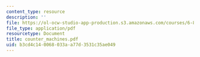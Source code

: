 ```yaml
---
content_type: resource
description: ''
file: https://ol-ocw-studio-app-production.s3.amazonaws.com/courses/6-844-computability-theory-of-and-with-scheme-spring-2003/b3cd4c140068033aa77d3531c35ae049_counter_machines.pdf
file_type: application/pdf
resourcetype: Document
title: counter_machines.pdf
uid: b3cd4c14-0068-033a-a77d-3531c35ae049
---
```

